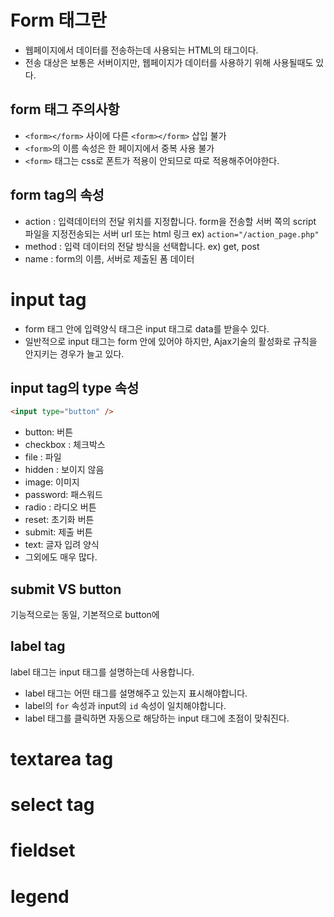 # Form 태그란

- 웹페이지에서 데이터를 전송하는데 사용되는 HTML의 태그이다.
- 전송 대상은 보통은 서버이지만, 웹페이지가 데이터를 사용하기 위해 사용될때도 있다.

## form 태그 주의사항

- `<form></form>` 사이에 다른 `<form></form>` 삽입 불가
- `<form>`의 이름 속성은 한 페이지에서 중복 사용 불가
- `<form>` 태그는 css로 폰트가 적용이 안되므로 따로 적용해주어야한다.

## form tag의 속성

- action : 입력데이터의 전달 위치를 지정합니다. form을 전송할 서버 쪽의 script 파일을 지정전송되는 서버 url 또는 html 링크 ex) `action="/action_page.php" `
- method : 입력 데이터의 전달 방식을 선택합니다. ex) get, post
- name : form의 이름, 서버로 제출된 폼 데이터

# input tag

- form 태그 안에 입력양식 태그은 input 태그로 data를 받을수 있다.
- 일반적으로 input 태그는 form 안에 있어야 하지만, Ajax기술의 활성화로 규칙을 안지키는 경우가 늘고 있다.

## input tag의 type 속성

```html
<input type="button" />
```

- button: 버튼
- checkbox : 체크박스
- file : 파일
- hidden : 보이지 않음
- image: 이미지
- password: 패스워드
- radio : 라디오 버튼
- reset: 초기화 버튼
- submit: 제출 버튼
- text: 글자 입려 양식
- 그외에도 매우 많다.

## submit VS button

기능적으로는 동일, 기본적으로 button에

## label tag

label 태그는 input 태그를 설명하는데 사용합니다.

- label 태그는 어떤 태그를 설명해주고 있는지 표시해야합니다.
- label의 `for` 속성과 input의 `id` 속성이 일치해야합니다.
- label 태그를 클릭하면 자동으로 해당하는 input 태그에 초점이 맞춰진다.

# textarea tag

# select tag

# fieldset

# legend
